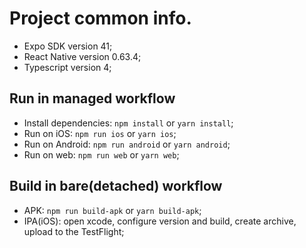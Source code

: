 # Project common info.
 - Expo SDK version 41;
 - React Native version 0.63.4;
 - Typescript version 4;

## Run in managed workflow
- Install dependencies: `npm install` or `yarn install`;
- Run on iOS: `npm run ios` or `yarn ios`;
- Run on Android: `npm run android` or `yarn android`;
- Run on web: `npm run web` or `yarn web`;

## Build in bare(detached) workflow
- APK: `npm run build-apk` or `yarn build-apk`;
- IPA(iOS): open xcode, configure version and build, create archive, upload to the TestFlight;
